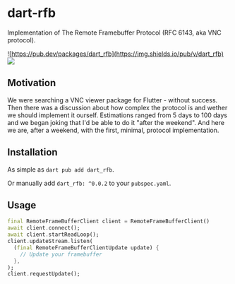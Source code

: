 # dart-rfb

Implementation of The Remote Framebuffer Protocol (RFC 6143, aka VNC protocol).

![https://pub.dev/packages/dart_rfb](https://img.shields.io/pub/v/dart_rfb)
![](https://github.com/Goddchen/dart-rfb/actions/workflows/main.yml/badge.svg)

## Motivation

We were searching a VNC viewer package for Flutter - without success.
Then there was a discussion about how complex the protocol is and wether we should implement it ourself.
Estimations ranged from 5 days to 100 days and we began joking that I'd be able to do it "after the weekend".
And here we are, after a weekend, with the first, minimal, protocol implementation.

## Installation

As simple as `dart pub add dart_rfb`.

Or manually add `dart_rfb: ^0.0.2` to your `pubspec.yaml`.

## Usage

```dart
final RemoteFrameBufferClient client = RemoteFrameBufferClient()
await client.connect();
await client.startReadLoop();
client.updateStream.listen(
  (final RemoteFrameBufferClientUpdate update) {
    // Update your framebuffer
  },
);
client.requestUpdate();
```
